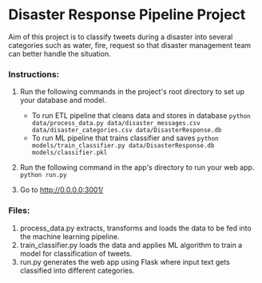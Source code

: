 # Disaster Response Pipeline Project

Aim of this project is to classify tweets during a disaster into several categories such as water, fire, request so that disaster management team can better handle the situation.

### Instructions:
1. Run the following commands in the project's root directory to set up your database and model.

    - To run ETL pipeline that cleans data and stores in database
        `python data/process_data.py data/disaster_messages.csv data/disaster_categories.csv data/DisasterResponse.db`
    - To run ML pipeline that trains classifier and saves
        `python models/train_classifier.py data/DisasterResponse.db models/classifier.pkl`

2. Run the following command in the app's directory to run your web app.
    `python run.py`
    

3. Go to http://0.0.0.0:3001/

### Files:
1. process_data.py extracts, transforms and loads the data to be fed into the machine learning pipeline.
2. train_classifier.py loads the data and applies ML algorithm to train a model for classification of tweets.
3. run.py generates the web app using Flask where input text gets classified into different categories.
